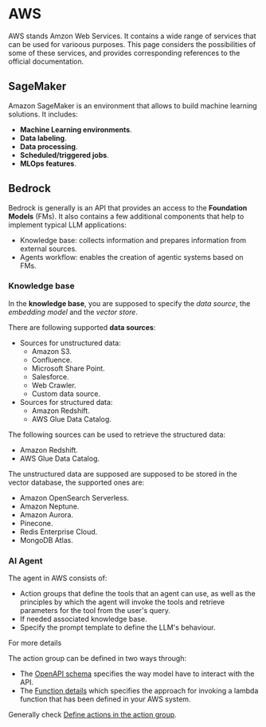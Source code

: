 # AWS

AWS stands Amzon Web Services. It contains a wide range of services that can be used for varioous purposes. This page considers the possibilities of some of these services, and provides corresponding references to the official documentation.

## SageMaker

Amazon SageMaker is an environment that allows to build machine learning solutions. It includes:

- **Machine Learning environments**.
- **Data labeling**.
- **Data processing**.
- **Scheduled/triggered jobs**.
- **MLOps features**.

## Bedrock

Bedrock is generally is an API that provides an access to the **Foundation Models** (FMs). It also contains a few additional components that help to implement typical LLM applications:

- Knowledge base: collects information and prepares information from external sources.
- Agents workflow: enables the creation of agentic systems based on FMs.

### Knowledge base

In the **knowledge base**, you are supposed to specify the *data source*, the *embedding model* and the *vector store*.

There are following supported **data sources**:

- Sources for unstructured data:
    - Amazon S3.
    - Confluence.
    - Microsoft Share Point.
    - Salesforce.
    - Web Crawler.
    - Custom data source.
- Sources for structured data:
    - Amazon Redshift.
    - AWS Glue Data Catalog.

The following sources can be used to retrieve the structured data:

- Amazon Redshift.
- AWS Glue Data Catalog.

The unstructured data are supposed are supposed to be stored in the vector database, the supported ones are:

- Amazon OpenSearch Serverless.
- Amazon Neptune.
- Amazon Aurora.
- Pinecone.
- Redis Enterprise Cloud.
- MongoDB Atlas.

### AI Agent

The agent in AWS consists of:

- Action groups that define the tools that an agent can use, as well as the principles by which the agent will invoke the tools and retrieve parameters for the tool from the user's query.
- If needed associated knowledge base.
- Specify the prompt template to define the LLM's behaviour.

For more details 

The action group can be defined in two ways through:

- The [OpenAPI schema](https://docs.aws.amazon.com/bedrock/latest/userguide/agents-api-schema.html) specifies the way model have to interact with the API.
- The [Function details](https://docs.aws.amazon.com/bedrock/latest/userguide/agents-action-function.html) which specifies the approach for invoking a lambda function that has been defined in your AWS system.

Generally check [Define actions in the action group](https://docs.aws.amazon.com/bedrock/latest/userguide/action-define.html).
